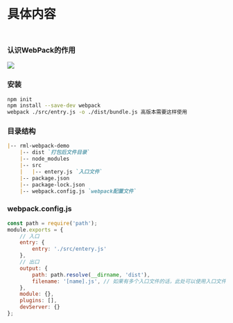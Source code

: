 # 具体内容

<div style="height:10px;"></div>

### 认识WebPack的作用
<div style="margin-top:10px;"><img src="/rml-docs/assets/img/webpack.png"/></div>

### 安装
```sh
npm init
npm install --save-dev webpack
webpack ./src/entry.js -o ./dist/bundle.js 高版本需要这样使用
```
### 目录结构
```md
|-- rml-webpack-demo
    |-- dist `打包后文件目录`
    |-- node_modules
    |-- src
    |   |-- entery.js `入口文件`
    |-- package.json
    |-- package-lock.json
    |-- webpack.config.js `webpack配置文件`
```
### webpack.config.js
```javascript
const path = require('path');
module.exports = {
    // 入口
    entry: {
        entry: './src/entery.js'
    },
    // 出口
    output: {
        path: path.resolve(__dirname, 'dist'),
        filename: '[name].js', // 如果有多个入口文件的话，此处可以使用入口文件的名称作为出口文件的名称
    },
    module: {},
    plugins: [],
    devServer: {}
};
```